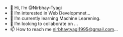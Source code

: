 - 👋 Hi, I’m @Nirbhay-Tyagi
- 👀 I’m interested in Web Developmnet...
- 🌱 I’m currently learning Machine Learening.
- 💞️ I’m looking to collaborate on ...
- 📫 How to reach me nirbhaytyagi1995@gmail.com...

<!---
Nirbhay-Tyagi/Nirbhay-Tyagi is a ✨ special ✨ repository because its `README.md` (this file) appears on your GitHub profile.
You can click the Preview link to take a look at your changes.
--->
